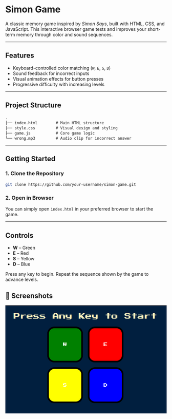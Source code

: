 # Simon Game

A classic memory game inspired by *Simon Says*, built with HTML, CSS, and JavaScript. 
This interactive browser game tests and improves your short-term memory through color and sound sequences.

---

## Features

- Keyboard-controlled color matching (`W`, `E`, `S`, `D`)
- Sound feedback for incorrect inputs
- Visual animation effects for button presses
- Progressive difficulty with increasing levels

---

## Project Structure

```text
.
├── index.html        # Main HTML structure
├── style.css         # Visual design and styling
├── game.js           # Core game logic
└── wrong.mp3         # Audio clip for incorrect answer
```

---

## Getting Started

### 1. Clone the Repository

```bash
git clone https://github.com/your-username/simon-game.git
```

### 2. Open in Browser

You can simply open `index.html` in your preferred browser to start the game.

---

## Controls

- **W** – Green
- **E** – Red
- **S** – Yellow
- **D** – Blue

Press any key to begin. Repeat the sequence shown by the game to advance levels.

## 📸 Screenshots

![Game screenshot](./Screenshot.png)

